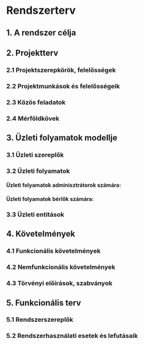 # Rendszerterv

## 1. A rendszer célja

## 2. Projektterv
### 2.1 Projektszerepkörök, felelősségek
### 2.2 Projektmunkások és felelősségeik
### 2.3 Közös feladatok
### 2.4 Mérföldkövek

## 3. Üzleti folyamatok modellje
### 3.1 Üzleti szereplők
### 3.2 Üzleti folyamatok
#### Üzleti folyamatok adminisztrátorok számára:
#### Üzleti folyamatok bérlők számára:
### 3.3 Üzleti entitások

## 4. Követelmények
### 4.1 Funkcionális követelmények
### 4.2 Nemfunkcionális követelmények
### 4.3 Törvényi előírások, szabványok

## 5. Funkcionális terv
### 5.1 Rendszerszereplők
### 5.2 Rendszerhasználati esetek és lefutásaik
